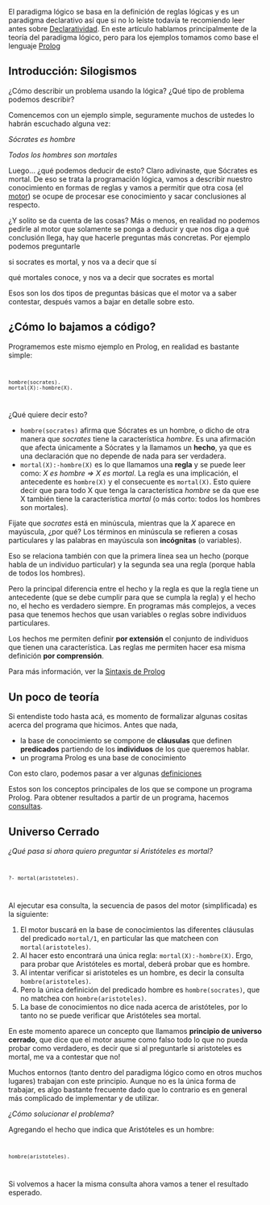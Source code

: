 El paradigma lógico se basa en la definición de reglas lógicas y es un paradigma declarativo así que si no lo leíste todavía te recomiendo leer antes sobre [Declaratividad](declaratividad.html). En este artículo hablamos principalmente de la teoría del paradigma lógico, pero para los ejemplos tomamos como base el lenguaje [Prolog](prolog.html)

Introducción: Silogismos
------------------------

¿Cómo describir un problema usando la lógica? ¿Qué tipo de problema podemos describir?

Comencemos con un ejemplo simple, seguramente muchos de ustedes lo habrán escuchado alguna vez:

  
*Sócrates es hombre*

*Todos los hombres son mortales*

Luego... ¿qué podemos deducir de esto? Claro adivinaste, que Sócrates es mortal. De eso se trata la programación lógica, vamos a describir nuestro conocimiento en formas de reglas y vamos a permitir que otra cosa (el [motor](motor.html)) se ocupe de procesar ese conocimiento y sacar conclusiones al respecto.

¿Y solito se da cuenta de las cosas? Más o menos, en realidad no podemos pedirle al motor que solamente se ponga a deducir y que nos diga a qué conclusión llega, hay que hacerle preguntas más concretas. Por ejemplo podemos preguntarle

  
si socrates es mortal, y nos va a decir que sí

qué mortales conoce, y nos va a decir que socrates es mortal

Esos son los dos tipos de preguntas básicas que el motor va a saber contestar, después vamos a bajar en detalle sobre esto.

¿Cómo lo bajamos a código?
--------------------------

Programemos este mismo ejemplo en Prolog, en realidad es bastante simple: <code>

    hombre(socrates).
    mortal(X):-hombre(X).

</code>

¿Qué quiere decir esto?

-   `hombre(socrates)` afirma que Sócrates es un hombre, o dicho de otra manera que *socrates* tiene la característica *hombre*. Es una afirmación que afecta únicamente a Sócrates y la llamamos un **hecho**, ya que es una declaración que no depende de nada para ser verdadera.
-   `mortal(X):-hombre(X)` es lo que llamamos una **regla** y se puede leer como: *X es hombre ⇒ X es mortal*. La regla es una implicación, el antecedente es `hombre(X)` y el consecuente es `mortal(X)`. Esto quiere decir que para todo X que tenga la característica *hombre* se da que ese X también tiene la característica *mortal* (o más corto: todos los hombres son mortales).

Fijate que *socrates* está en minúscula, mientras que la *X* aparece en mayúscula, ¿por qué? Los términos en minúscula se refieren a cosas particulares y las palabras en mayúscula son **incógnitas** (o variables).

Eso se relaciona también con que la primera línea sea un hecho (porque habla de un individuo particular) y la segunda sea una regla (porque habla de todos los hombres).

Pero la principal diferencia entre el hecho y la regla es que la regla tiene un antecedente (que se debe cumplir para que se cumpla la regla) y el hecho no, el hecho es verdadero siempre. En programas más complejos, a veces pasa que tenemos hechos que usan variables o reglas sobre individuos particulares.

Los hechos me permiten definir **por extensión** el conjunto de individuos que tienen una característica. Las reglas me permiten hacer esa misma definición **por comprensión**.

Para más información, ver la [Sintaxis de Prolog](sintaxis-de-prolog.html)

Un poco de teoría
-----------------

Si entendiste todo hasta acá, es momento de formalizar algunas cositas acerca del programa que hicimos. Antes que nada,

-   la base de conocimiento se compone de **cláusulas** que definen **predicados** partiendo de los **individuos** de los que queremos hablar.
-   un programa Prolog es una base de conocimiento

Con esto claro, podemos pasar a ver algunas [definiciones](paradigma-logico---un-poco-de-nomenclatura.html)

Estos son los conceptos principales de los que se compone un programa Prolog. Para obtener resultados a partir de un programa, hacemos [consultas](paradigma-logico-tipos-de-consulta.html).

Universo Cerrado
----------------

*¿Qué pasa si ahora quiero preguntar si Aristóteles es mortal?* <code>

    ?- mortal(aristoteles).

</code>

Al ejecutar esa consulta, la secuencia de pasos del motor (simplificada) es la siguiente:

1.  El motor buscará en la base de conocimientos las diferentes cláusulas del predicado `mortal/1`, en particular las que matcheen con `mortal(aristoteles)`.
2.  Al hacer esto encontrará una única regla: `mortal(X):-hombre(X)`. Ergo, para probar que Aristóteles es mortal, deberá probar que es hombre.
3.  Al intentar verificar si aristoteles es un hombre, es decir la consulta `hombre(aristoteles)`.
4.  Pero la única definición del predicado hombre es `hombre(socrates)`, que no matchea con `hombre(aristoteles)`.
5.  La base de conocimientos no dice nada acerca de aristóteles, por lo tanto no se puede verificar que Aristóteles sea mortal.

En este momento aparece un concepto que llamamos **principio de universo cerrado**, que dice que el motor asume como falso todo lo que no pueda probar como verdadero, es decir que si al preguntarle si aristoteles es mortal, me va a contestar que no!

Muchos entornos (tanto dentro del paradigma lógico como en otros muchos lugares) trabajan con este principio. Aunque no es la única forma de trabajar, es algo bastante frecuente dado que lo contrario es en general más complicado de implementar y de utilizar.

*¿Cómo solucionar el problema?*

Agregando el hecho que indica que Aristóteles es un hombre: <code>

    hombre(aristoteles).

</code> Si volvemos a hacer la misma consulta ahora vamos a tener el resultado esperado.
